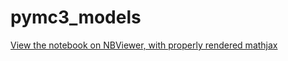 # pymc3_models

<a href=http://nbviewer.ipython.org/github/drapadubok/pymc3_models/blob/master/HierarchicalBernoulli.ipynb>View the notebook on NBViewer, with properly rendered mathjax</a>
